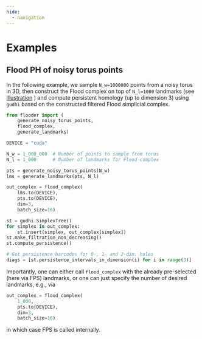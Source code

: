 ```yaml
---
hide:
  - navigation
---
```


# Examples

## Flood PH of noisy torus points

In the following example, we sample `N_w=1000000` points from a noisy torus in 3D, then
construct the Flood complex on top of `N_l=1000` landmarks (see [Illustration](index.md#illustration)
) and compute persistent
homology (up to dimension 3) using `gudhi` based on the constructed filtered Flood simplicial complex.

``` py linenums="1"
from flooder import (
    generate_noisy_torus_points, 
    flood_complex, 
    generate_landmarks)

DEVICE = "cuda"

N_w = 1_000_000  # Number of points to sample from torus
N_l = 1_000      # Number of landmarks for Flood complex

pts = generate_noisy_torus_points(N_w)
lms = generate_landmarks(pts, N_l)

out_complex = flood_complex(
    lms.to(DEVICE), 
    pts.to(DEVICE), 
    dim=3, 
    batch_size=16)

st = gudhi.SimplexTree()
for simplex in out_complex:
    st.insert(simplex, out_complex[simplex])
st.make_filtration_non_decreasing()
st.compute_persistence()

# Get persistence barcodes for 0-, 1- and 2-dim. holes
diags = [st.persistence_intervals_in_dimension(i) for i in range(3)]
```

Importantly, one can either call `flood_complex` with the already pre-selected
(here via FPS) landmarks, or one can just specify the number of desired landmarks, e.g.,
via

```py linenums="1"
out_complex = flood_complex(
    1_000, 
    pts.to(DEVICE), 
    dim=3, 
    batch_size=16)
```

in which case FPS is called internally.